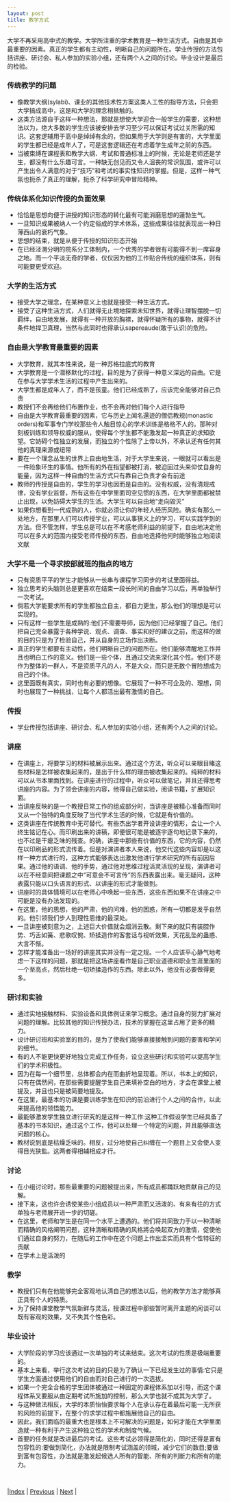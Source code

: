 ```yaml
---
layout: post
title: 教学方式
---
```


大学不再采用高中式的教学。大学所注重的学术教育是一种生活方式。自由是其中最重要的因素。真正的学生都有主动性，明晰自己的问题所在。学业传授的方法包括讲座、研讨会、私人参加的实验小组，还有两个人之间的讨论。毕业设计是最后的检验。

### 传统教学的问题
- 像教学大纲(sylabi)、课业的其他技术性方案这类人工性的指导方法，只会把大学搞成高中，这是和大学的理念相抵触的。
- 这类方法源自于这样一种想法，那就是想使大学迎合一般学生的需要，这种想法以为，绝大多数的学生应该被安排去学习至少可以保证考试过关所需的知识。这套逻辅用于高中是绰绰有余的，但如果用于大学则是有害的，大学里面的学生都已经是成年人了，可是这套逻辑还在考虑着学生成年之前的东西。
- 当被束缚在课程表和教学大纲、考试和普通标准上的时候，无论是老师还是学生，都没有什么乐趣可言。一种缺无创见而又令人沮丧的常识氛围，或许可以产生出令人满意的对于“技巧”和考试的事实性知识的掌握。但是，这样一种气氛也扼杀了真正的理解，扼杀了科学研究中冒险精神。

### 传统体系化知识传授的负面效果
- 恰恰是思想向便于讲授的知识形态的转化最有可能消磨思想的蓮勃生气。
- 一旦知识成果被纳人一个约定俗成的学术体系，这些成果往往就表现出一种日薄西山的衰朽气象。
- 思想的结束，就是从便于传授的知识形态开始
- 在已经泾渭分明的院系分工体制内，一个优秀的学者很有可能得不到一席容身之地。而一个平淡无奇的学者，仅仅因为他的工作贴合传统的组织体系，则有可能要更受欢迎。

### 大学的生活方式
- 接受大学之理念，在某种意义上也就是接受一种生活方式。
- 接受了这种生活方式，人们就得无止境地探索未知世界，就得让理智摆脱一切羁绊，自由地发展，就得有一种开放的胸襟，就得怀疑所有的事物，就得不计条件地捍卫真理，当然与此同时也得承认sapereaude(敢于认识)的危险。

### 自由是大学教育最重要的因素
- 大学教育，就其本性来说，是一种苏格拉底式的教育
- 大学教育是一个潜移默化的过程，目的是为了获得一种意义深远的自由。它是在参与大学学术生活的过程中产生出来的。
- 大学生都是成年人了，而不是孩童。他们已经成熟了，应该完全能够对自己负责
- 教授们不会再给他们布置作业，也不会再对他们每个人进行指导
- 自由是大学教育最重要的因素，它与历史上闻名還迹的僧侣教规(monastic orders)和军事专门学校那些令人触目惊心的学术训练是格格不人的。那种对刻板训练和领导权威的服从，使得每个学生都不能激发起一种真正的求知欲望。它妨碍个性独立的发展，而独立的个性除了上帝以外，不承认还有任何其他的真理来源或纽带
- 要在一个理念丛生的世界上自由地生活，对于大学生来说，一眼就可以看出是一件险象环生的事情。他所有的外在指望都被打消，被迫回过头来仰仗自身的能量，因为这样一种自由的生活方式只有靠自己负责才会有前途
- 教师的传授是自由的，学生的学习也因而是自由的。没有权威，没有清规戒律，没有学业监督，所有这些在中学里面司空见惯的东西，在大学里面都被禁止出现，以免妨碍大学生的生活。大学生可以自由地“走向毀灭”
- 如果你想看到一代成熟的人，你就必须让你的年轻人经历风险。确实有那么一处地方，在那里人们可以传授学业，可以从事狭义上的学习，可以实践学到的方法。但不管怎样，学生总是可以在不考感老师利益的前提下，自由地决定他可以在多大的范围内接受老师传授的东西，自由地选择他何时能够独立地阅读文献

### 大学不是一个寻求按部就班的指点的地方
- 只有资质平平的学生才能够从一长串与课程学习同步的考试里面得益。
- 独立思考的头脑则总是更喜欢在结束一段长时间的自由学习以后，再单独举行一次考试。
- 倘若大学能要求所有的学生都独立自主，都自力更生，那么他们的理想是可以实现的。
- 只有这样一些学生是成熟的:他们不需要导师，因为他们已经掌握了自己。他们把自己完全暴露于各种学说、观点、调查、事实和好的建议之前，而这样的做的目的只是为了检验自己，并从自身的立场作出决断。
- 真正的学生都要有主动性，他们明晰自己的问题所在。他们能够清醒地工作并且也明白工作的意义。他们是一些个体，且通过交流来深化其个性。他们不是作为整体的一群人，不是资质平凡的人，不是大众，而只是无数个冒险想成为自己的个体。
- 这里面既有真实，同时也有必要的想像。它展现了一种不可企及的、理想，同时也展现了一种挑战，让每个人都活出最有激情的自己。

### 传授
- 学业传授包括讲座、研讨会、私人参加的实验小组，还有两个人之间的讨论。

### 讲座
- 在讲座上，将要学习的材料被展示出来。通过这个方法，听众可以亲眼目睹这些材料是怎样被收集起来的，是出于什么样的理由被收集起来的。纯粹的材料可以从书本里面找到。在讲座进行的过程中，听众可以做笔记，并且还得思考讲座的内容。为了领会讲座的内容，他得自己做实验，阅读书籍，扩展知识面。
- 当讲座反映的是一个教授日常工作的组成部分时，当讲座是被精心准备而同时又从一个独特的角度反映了当代学术生活的时候，它就是有价值的。
- 这类讲座在传统教育中无可替代。有些杰出学者开设讲座的情形，会让一个人终生铭记在心。而印刷出来的讲稿，即便很可能是被逐宇逐句地记录下来的，也不过是干瘪乏味的残查。的确，讲座中那些有价值的东西，它的内容，仍然在以印刷品的形式流传着。但是对演讲者本人来说，他交代这些内容却是以这样一种方式进行的，这种方式能够表达出激发他进行学术研究的所有前因后果。通过他的语调、他的手势，通过他对思维过程活灵活现的呈现，演讲者可以在不经意间把课题之中“可意会不可言传”的东西表露出来。毫无疑问，这种表露只能以口头语言的形式、以讲座的形式才能做到。
- 讲座时的具体情境可以在老师心中唤起一些东西，这些东西如果不在讲座之中可能是没有办法发现的。
- 在这里，他的思想，他的严肃，他的问难，他的困惑，所有一切都是发乎自然的。他引领我们步人到理性恩维的最深处。
- 一旦讲座被刻意为之，上述巨大价值就会烟消云散。剩下来的就只有装腔作势、巧舌如簧、悲歌叹惋、矫揉造作的客套话与视听效果，天花乱坠的蛊惑、大言不惭。
- 怎样才能准备出一场好的讲座其实并没有一定之规。一个人应该平心静气地考虑一下这样的问题，那就是把这场讲座看作是自己职业道德和职业生涯里面的一个至高点，然后杜绝一切矫揉造作的东西。除此以外，他没有必要做得更多。

### 研讨和实验
- 通过实地接触材料、实验设备和具体例证来学习概念。通过自身的努力扩展对问题的理解。比较其他的知识传授办法，技术的掌握在这里占用了更多的精力。
- 设计研讨班和实验室的目的，是为了使我们能够直接接触到问题的要害和学问的细节。
- 有的人不能更快更好地独立完成工作任务，设立这些研讨和实验可以提高学生们的学术积极性。
- 因为在每一个细节里，总体都会内在而曲折地呈现着。所以，书本上的知识，只有在偶然间，在那些需要提醒学生自己来填补空白的地方，才会在课堂上被提及，并且也只是被简要地提及。
- 在这里，最基本的功课是要训练学生在知识的前沿进行个人之间的合作，以此来提高他的领悟能力。
- 最能够激发学生独立进行研究的是这样一种工作:这种工作假设学生已经具备了基本的书本知识，通过这个工作，他可以处理一个特定的问题，并且能够直达问题的核心。
- 教材说到底是枯燥乏味的。相反，过分地使自己纠缠在一个题目上又会使人变得目光狭監。这两者得相辅相成才行。

### 讨论
- 在小组讨论时，那些最重要的问题被提出来，所有成员都踊跃地贡献自己的见解。
- 接下来，这也许会诱使某些小组成员以一种严肃而又活泼的、有来有往的方式单独与老师展开进一步的切磋。
- 在这里，老师和学生是在同一个水平上遭遇的。他们将共同致力于以一种清晰而精确的风格阐明问题，这种清晰和精确的风格將会唤起双方的激情，促使他们通过自身的努力，在随后的工作中在这个问题上作出坚实而具有个性特征的贡献
- 在学术上是活泼的

### 教学
- 教授们只有在他能够完全客观地认清自己的想法以后，他的教学方法才能够真正具有个人的特质。
- 为了保持课堂教学气氛新鲜与灵活，授课过程中那些暂时离开主题的闲谈可以既有客观的效果，又不失其个性色彩。

### 毕业设计
- 大学阶段的学习应该通过一次单独的考试来结束。这次考试的性质是极端重要的。
- 基本上来看，举行这次考试的目的只是为了确认一下已经发生过的事情:它只是学生方面通过使用他们的自由而对自己进行的一次选拔。
- 如果一个完全合格的学生团体被通过一种固定的课程体系加以引导，而这个课程体系叉要服从由定期考试所施加的控制，那么大学也就不成其为大学了。
- 与这种做法相反，大学的本质怡怡要求每个人在承认存在着最后可能一无所获的风险的前提下，在整个的求学过程中都施展他自己的自由。
- 因此，我们面临的最重大也是根本上不可解决的问题是，如何才能在大学里面造就一种有利于产生这种独立性的学术和制度气候。
- 首要的任务就是改进最后的考试。这些考试必领得是简化的，同时还得是富有包容性的:要做到简化，办法就是限制考试涵盖的领城，减少它们的数目;要做到富有包容性，办法就是激发起候选人所有的智能、所有的判断力和所有的能力。

<br/>

|[Index](../../) | [Previous](2-7-student) | [Next](3-1-manage)  |
